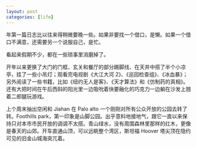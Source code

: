 ```yaml
---
layout: post
categories: [life]
---
```


年第一篇日志比以往来得稍微要晚一些。如果非要找一个借口，是懒。如果一个借口不满意，还需要另一个说服自己，是忙。

看起来假期不少，都在一些琐事里消磨掉了。

开年以来更换了大门的门框、玄关和餐厅的部分踢脚线、在天井中搭了半个小凉亭，挂了一些小吊灯；观看完电视剧《大江大河 2》、《巡回检查组》、《冰血暴》；另外阅读了一些书籍，比如《纽约无人是客》、《天才算法》和《仿制药的真相》。还有大把时间在午后西斜的阳光里一边吸吮着快要融化的巧克力一边躺在沙发上翘着二郎腿玩游戏。

上个周末抽出空闲和 Jiahan 在 Palo alto 一个刚刚对所有公众开放的公园去转了转。Foothills park，第一印象是山脚公园。出乎意料地接地气，跟它一直以来保持只对本市市民开放的调调不太搭。青山绿水，没有周围森林里那样的红木，更像是春天的山郊。开车直通山顶，可以远眺整个湾区，斯坦福 Hoover 塔尖顶在隐约可见的旧金山城海突兀着。
